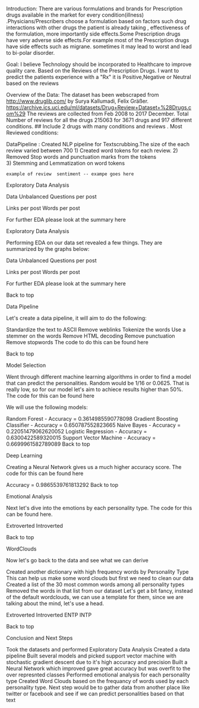 

Introduction: 
      There are various formulations and brands for Prescription drugs available in the market for every condition(illness)  .Physicians/Prescribers choose a formulation based on factors such drug interactions with other drugs the patient is already taking , effectiveness of the formulation, more importantly side effects.Some Prescription drugs have very adverse side effects.For example most of the Prescription drugs have side effects such as migrane. sometimes it may lead to worst and lead to bi-polar disorder.

Goal:
  I believe Technology should be incorporated  to Healthcare to improve quality care. 
  Based on the Reviews of the Prescription Drugs.
  I want to predict the patients experience with a "Rx" it is Positive,Negative or Neutral based on the reviews 
  
Overview of the Data: 
   The dataset has been webscraped from http://www.druglib.com/ by Surya Kallumadi, Felix Gräßer.
                    https://archive.ics.uci.edu/ml/datasets/Drug+Review+Dataset+%28Drugs.com%29
    The reviews are collected from Feb 2008 to 2017 December. 
    Total Number of reviews for all the drugs 215063 for 3671 drugs and 917 different conditions.
    ## Include 2 drugs with many conditions and reviews .
Most Reviewed conditions:

 
   
DataPipeline : 
     Created NLP pipeline for Textscrubbing.The size of the each review varied between  700 
     1) Created word tokens for each review.
     2) Removed Stop words and punctuation marks from the tokens  
     3) Stemming and Lemmatization on word tokens
    
    example of review  sentiment -- exampe goes here 
    
    
    
Exploratory Data Analysis



Data Unbalanced	Questions per post
	
Links per post	Words per post
	
For further EDA please look at the summary here













Exploratory Data Analysis

Performing EDA on our data set revealed a few things. They are summarized by the graphs below:

Data Unbalanced	Questions per post
	
Links per post	Words per post
	
For further EDA please look at the summary here

Back to top

Data Pipeline

Let's create a data pipeline, it will aim to do the following:

Standardize the text to ASCII
Remove weblinks
Tokenize the words
Use a stemmer on the words
Remove HTML decoding
Remove punctuation
Remove stopwords
The code to do this can be found here



Back to top

Model Selection

Went through different machine learning algorithms in order to find a model that can predict the personalities. Random would be 1/16 or 0.0625. That is really low, so for our model let's aim to achiece results higher than 50%. The code for this can be found here

We will use the following models:

Random Forest - Accuracy = 0.3614985590778098
Gradient Boosting Classifier - Accuracy = 0.650787552823665
Naive Bayes - Accuracy = 0.22051479062620052
Logistic Regression - Accuracy = 0.6300422589320015
Support Vector Machine - Accuracy = 0.6699961582789089
Back to top

Deep Learning

Creating a Neural Network gives us a much higher accuracy score. The code for this can be found here

Accuracy = 0.9865539761813292
Back to top

Emotional Analysis

Next let's dive into the emotions by each personality type. The code for this can be found here.

Extroverted	Introverted
	
Back to top

WordClouds

Now let's go back to the data and see what we can derive

Created another dictionary with high frequency words by Personality Type
This can help us make some word clouds but first we need to clean our data
Created a list of the 30 most common words among all personality types
Removed the words in that list from our dataset
Let's get a bit fancy, instead of the default wordclouds, we can use a template for them, since we are talking about the mind, let's use a head.

Extroverted	Introverted
ENTP	INTP
	
Back to top

Conclusion and Next Steps

Took the datasets and performed Exploratory Data Analysis
Created a data pipeline
Built several models and picked support vector machine with stochastic gradient descent due to it's high accuracy and precision
Built a Neural Network which improved gave great accuracy but was overfit to the over represnted classes
Performed emotional analysis for each personality type
Created Word Clouds based on the frequancy of words used by each personality type.
Next step would be to gather data from another place like twitter or facebook and see if we can predict personalities based on that text
